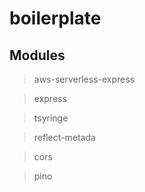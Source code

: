 # boilerplate


## Modules

> aws-serverless-express

> express

> tsyringe

> reflect-metada

> cors

> pino
